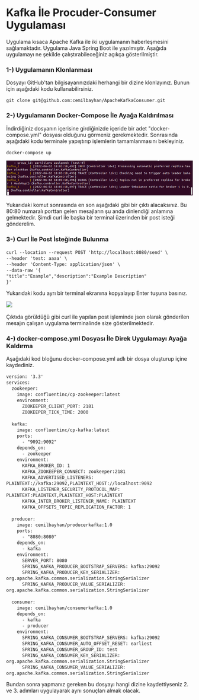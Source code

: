 # Kafka İle Procuder-Consumer Uygulaması

Uygulama kısaca Apache Kafka ile iki uygulamanın haberleşmesini sağlamaktadır. Uygulama Java Spring Boot ile yazılmışıtr. Aşağıda uygulamayı ne şekilde çalıştırabileceğiniz açıkça gösterilmiştir.

### 1-) Uygulamanın Klonlanması

Dosyayı GitHub'tan bilgisayarınızdaki herhangi bir dizine klonlayınız. Bunun için aşağıdaki kodu kullanabilirsiniz.

```
git clone git@github.com:cemilbayhan/ApacheKafkaConsumer.git
```


### 2-) Uygulamanın Docker-Compose İle Ayağa Kaldırılması

İndirdiğiniz dosyanın içerisine girdiğinizde içeride bir adet "docker-compose.yml" dosyası olduğunu görmeniz gerekmektedir. Sonrasında aşağıdaki kodu terminale yapıştırıp işlemlerin tamamlanmasını bekleyiniz.

```
docker-compose up
```

![docker-compose up](.gitbook/assets/docker-compose.png)

Yukarıdaki komut sonrasında en son aşağıdaki gibi bir çıktı alacaksınız. Bu 80:80 numaralı porttan gelen mesajların şu anda dinlendiği anlamına gelmektedir. Şimdi curl ile başka bir terminal üzerinden bir post isteği gönderelim.

### 3-) Curl İle Post İsteğinde Bulunma

```
curl --location --request POST 'http://localhost:8080/send' \
--header 'test: aaaa' \
--header 'Content-Type: application/json' \
--data-raw '{
"title":"Example","description":"Example Description"
}'
```

Yukarıdaki kodu ayrı bir terminal ekranına kopyalayıp Enter tuşuna basınız.

![](.gitbook/assets/curl.png)

Çıktıda görüldüğü gibi curl ile yapılan post işleminde json olarak gönderilen mesajın çalışan uygulama terminalinde size gösterilmektedir.

### 4-) docker-compose.yml Dosyası İle Direk Uygulamayı Ayağa Kaldırma

Aşağıdaki kod bloğunu docker-compose.yml adlı bir dosya oluşturup içine kaydediniz.

```
version: '3.3'
services:
  zookeeper:
    image: confluentinc/cp-zookeeper:latest
    environment:
      ZOOKEEPER_CLIENT_PORT: 2181
      ZOOKEEPER_TICK_TIME: 2000

  kafka:
    image: confluentinc/cp-kafka:latest
    ports:
      - "9092:9092"
    depends_on:
      - zookeeper
    environment:
      KAFKA_BROKER_ID: 1
      KAFKA_ZOOKEEPER_CONNECT: zookeeper:2181
      KAFKA_ADVERTISED_LISTENERS: PLAINTEXT://kafka:29092,PLAINTEXT_HOST://localhost:9092
      KAFKA_LISTENER_SECURITY_PROTOCOL_MAP: PLAINTEXT:PLAINTEXT,PLAINTEXT_HOST:PLAINTEXT
      KAFKA_INTER_BROKER_LISTENER_NAME: PLAINTEXT
      KAFKA_OFFSETS_TOPIC_REPLICATION_FACTOR: 1

  producer:
    image: cemilbayhan/producerkafka:1.0
    ports:
      - "8080:8080"
    depends_on:
      - kafka
    environment:
      SERVER_PORT: 8080
      SPRING_KAFKA_PRODUCER_BOOTSTRAP_SERVERS: kafka:29092
      SPRING_KAFKA_PRODUCER_KEY_SERIALIZER: org.apache.kafka.common.serialization.StringSerializer
      SPRING_KAFKA_PRODUCER_VALUE_SERIALIZER: org.apache.kafka.common.serialization.StringSerializer

  consumer:
    image: cemilbayhan/consumerkafka:1.0
    depends_on:
      - kafka
      - producer
    environment:
      SPRING_KAFKA_CONSUMER_BOOTSTRAP_SERVERS: kafka:29092
      SPRING_KAFKA_CONSUMER_AUTO_OFFSET_RESET: earliest
      SPRING_KAFKA_CONSUMER_GROUP_ID: test
      SPRING_KAFKA_CONSUMER_KEY_SERIALIZER: org.apache.kafka.common.serialization.StringSerializer
      SPRING_KAFKA_CONSUMER_VALUE_SERIALIZER: org.apache.kafka.common.serialization.StringSerializer
```

Bundan sonra yapmanız gereken bu dosyayı hangi dizine kaydettiyseniz 2. ve 3. adımları uygulayarak aynı sonuçları almak olacak.


